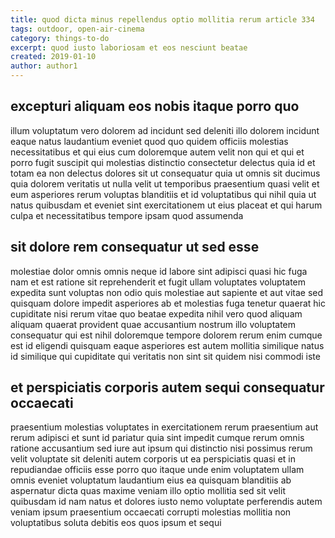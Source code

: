 ```yaml
---
title: quod dicta minus repellendus optio mollitia rerum article 334
tags: outdoor, open-air-cinema
category: things-to-do
excerpt: quod iusto laboriosam et eos nesciunt beatae
created: 2019-01-10
author: author1
---
```


## excepturi aliquam eos nobis itaque porro quo

illum voluptatum vero dolorem ad incidunt sed deleniti illo dolorem incidunt eaque natus laudantium eveniet quod quo quidem officiis molestias necessitatibus et qui eius cum doloremque autem velit non qui et qui et porro fugit suscipit qui molestias distinctio consectetur delectus quia id et totam ea non delectus dolores sit ut consequatur quia ut omnis sit ducimus quia dolorem veritatis ut nulla velit ut temporibus praesentium quasi velit et eum asperiores rerum voluptas blanditiis et id voluptatibus qui nihil quia ut natus quibusdam et eveniet sint exercitationem ut eius placeat et qui harum culpa et necessitatibus tempore ipsam quod assumenda

## sit dolore rem consequatur ut sed esse

molestiae dolor omnis omnis neque id labore sint adipisci quasi hic fuga nam et est ratione sit reprehenderit et fugit ullam voluptates voluptatem expedita sunt voluptas non odio quis molestiae aut sapiente et aut vitae sed quisquam dolore impedit asperiores ab et molestias fuga tenetur quaerat hic cupiditate nisi rerum vitae quo beatae expedita nihil vero quod aliquam aliquam quaerat provident quae accusantium nostrum illo voluptatem consequatur qui est nihil doloremque tempore dolorem rerum enim cumque est id eligendi quisquam eaque asperiores est autem mollitia similique natus id similique qui cupiditate qui veritatis non sint sit quidem nisi commodi iste

## et perspiciatis corporis autem sequi consequatur occaecati

praesentium molestias voluptates in exercitationem rerum praesentium aut rerum adipisci et sunt id pariatur quia sint impedit cumque rerum omnis ratione accusantium sed iure aut ipsum qui distinctio nisi possimus rerum velit voluptate sit deleniti autem corporis ut ea perspiciatis quasi et in repudiandae officiis esse porro quo itaque unde enim voluptatem ullam omnis eveniet voluptatum laudantium eius ea quisquam blanditiis ab aspernatur dicta quas maxime veniam illo optio mollitia sed sit velit quibusdam id nam natus et dolores iusto nemo voluptate perferendis autem veniam ipsum praesentium occaecati corrupti molestias mollitia non voluptatibus soluta debitis eos quos ipsum et sequi
